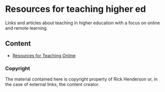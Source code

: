 # Resources for teaching higher ed
Links and articles about teaching in higher education with a focus on online and remote learning.

## Content
* <a href="https://github.com/rickhenderson/teaching-higher-ed/blob/master/links/teaching-online.md">Resources for Teaching Online</a>

### Copyright
The material contained here is copyright property of Rick Henderson or, in the case of external links, the content creator.
